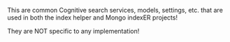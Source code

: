 ﻿This are common Cognitive search services, models, settings, etc. that are used in both the index helper and Mongo indexER projects!

They are NOT specific to any implementation!

